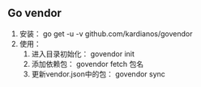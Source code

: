  ## Go vendor
 1. 安装：
  go get -u -v github.com/kardianos/govendor
 2. 使用：
    1. 进入目录初始化： govendor init
    2. 添加依赖包： govendor fetch 包名
    3. 更新vendor.json中的包： govendor sync